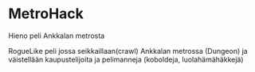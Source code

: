MetroHack
=========

Hieno peli Ankkalan metrosta

RogueLike peli jossa seikkaillaan(crawl) Ankkalan metrossa (Dungeon)
ja väistellään kaupustelijoita ja pelimanneja (koboldeja, luolahämähäkkejä)

